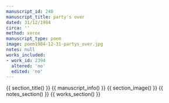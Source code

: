 ```yaml
---
manuscript_id: 248
manuscript_title: party's over
dated: 31/12/1984
circa: ''
method: xerox
manuscript_type: poem
image: poem1984-12-31-partys_over.jpg
notes: null
works_included:
- work_id: 2394
  altered: 'no'
  edited: 'no'
---
```


{{ section_title() }}
{{ manuscript_info() }}
{{ section_image() }}
{{ notes_section() }}
{{ works_section() }}
